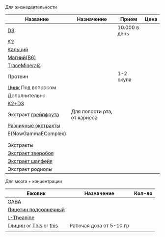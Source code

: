 

Для жизнедеятельности

| Название                                                                                                                                                                                                                                                                                                                                                                                                                                                                                                                                                                                                                                                                                                                                                                                                                                                                                      | Назначение                  | Прием         | Цена |
| --------------------------------------------------------------------------------------------------------------------------------------------------------------------------------------------------------------------------------------------------------------------------------------------------------------------------------------------------------------------------------------------------------------------------------------------------------------------------------------------------------------------------------------------------------------------------------------------------------------------------------------------------------------------------------------------------------------------------------------------------------------------------------------------------------------------------------------------------------------------------------------------- | --------------------------- | ------------- | ---- |
| [D3](https://www.ozon.ru/product/vitamin-d3-5000-me-kapsuly-dlya-zdorovya-i-immuniteta-180-sht-1617382526/?advert=AAsBzWWZlsxQm8TBadrkRWxadTyqjShUJY1MENjyhFbKHRwNfkIKXA-CKqRzHPu4bu2taM_LXvlhWuz8EbFjIF0qJ_pvphePvTAhulkeoP-CBZ_cyWuP3HxBVESz4_q-celfQ7KmxhGJeMUfEPkjKrDvTCOe_pVVhs49lduPeeo09KaiSzCLSg8HqVJqv9Lkmm0cYkWzyiet21e1NKYans8V77QeYsCr7WeK_8GT9dSUMWA-NC9Cp0mx1oH7EIDtiko-Ys6hmEkSGqoi9MX7MOElni9ee6Rl3sIHI3_prKSIorSuxr4kugVWaa0gieC5vZXrtIPvFAP_IHZPQCGSfJqU8Jjj-WTwjaje4GG6J3qZJunxynyptSsMfGnKrfWU2yoER-65Jz138mpKa4OBaSOlABmgmShub7seZH0IgtwUcYUAmuy18bAfSMkG9Qp2ERKn4As3sI-G69ZxT2z74f8yqu6a77kARGBRiBLHnUIGEQWFxmr7kRIbEjM3&avtc=1&avte=4&avts=1733952029&keywords=d3+%D0%B2%D0%B8%D1%82%D0%B0%D0%BC%D0%B8%D0%BD&reviewsVariantMode=2&tab=reviews)                                                                                                                         |                             | 10.000 в день |      |
| [K2](https://www.ozon.ru/product/vitamin-k2-mk-7-120-mkg-dlya-zubov-sustavov-serdtsa-120-kapsul-1358453062/?advert=AAsBKxmJSNAOwQcqb-U3wz3wlrqYvg69-m3Fxb_y_YjdDunpq_skdCSZ4K-L6tYEqhMKx9yGsZphsXeZ_5RT3TcMQ1E0uyc5q3U5vFFlyG1ltW-VC2J9TVna4lh7dPTiCO4hTVDccm0IfG3P6DnSJpYKEaSRN_gybiBOd_S7fVfLBlDW1RFXkrA6HoNeFNADgWo984hlIDvBz5vLM8TzX7b50jJc6agiYsO3PlCerme6GMu2aEhsEi89oX1GP4Qg_2Kkh_teQre8I1YBRSDVH5hLBH7Z6rYCqhrIzJTNGrdN5cRkMVZaHS20vevPjuu2ZgrQ66XcTnqapEhPSnqsRcayllGRINahrcOtv7-Za52eGVnXRvEbI89U35cmkKS6SATVhJqwFY-wIJBBh2mNUic6UxwhYW3OmFeZP1npEnjs6RmxrTViT820NWNbtiADmfOepBnO-InFQD6c4FiXt39p2lnZ0tRmziTNdkh42nD_KtaR4TSkXuLiDJqPmK4ElQ&avtc=1&avte=4&avts=1733953566&keywords=k2+%D0%B2%D0%B8%D1%82%D0%B0%D0%BC%D0%B8%D0%BD&tab=reviews)                                                                                                                                       |                             |               |      |
| [Кальций](https://www.ozon.ru/product/kaltsiya-tsitrat-naturalsupp-calcium-citrate-naturalsupp-kapsuly-po-890-mg-167643543/?advert=AAsB7gmBPLKtS0zvAs26R-D7tk7G0B97m6gzWbffhsOnX3V9dqAYGAkd6GcJUzZVXYDebT009EHiBrYAdZjXdC3mvyDmQg1zaNyrPZtaT_VtxNeXmPlsnQkwhBKsyqoWu_007ZM3_QYHKj1VhQwtmWe5IJ0FVeHRAvPTrHAuArKGs2GsLaoLuLLlHc9ty-pJ35G0PkGz55u4KQa4FfuBFFlqDpFMM4TtAQHMmT9utVeJ4FpHegEcACkenVFPJ5rd1jU8rXmIW-cPNu6ND_czr415NTVQQEjtRiooAum3vn4XtjPyecs8wDDE6Fgp798jZjoY0rapAxdBgQ2DnQmeJaQ9FIAAWWimeZ3wbn4TXEIbsCiu3WWbUe0P_zsh_QgMcmHvtQMs3XeeTE19jl-5JSVEgc_fXtOieXQuo1IVhlFJCTgDv7MucN9NEQtnGXWQaBdtNk5k8nhxYEqg1jDE0eZKgMWKHZjpApVZfL9m74PYidlGr0yUg0S9knpl&avtc=1&avte=4&avts=1733951997&keywords=%D0%BA%D0%B0%D0%BB%D1%8C%D1%86%D0%B8%D0%B9)                                                                                                                                            |                             |               |      |
| [Магний(B6)](https://www.ozon.ru/product/magniy-helat-100-mg-high-absorption-magnesium-doctor-s-best-120-tabletok-977489366/)                                                                                                                                                                                                                                                                                                                                                                                                                                                                                                                                                                                                                                                                                                                                                                 |                             |               |      |
| [TraceMinerals](https://www.ozon.ru/product/mineralnyy-kompleks-96-portsiy-v-forme-kapel-trace-minerals-237ml-1596681813/?asb2=aW2XwD-vO2Sl8IPCR0CFxIv7axkZ1blk0qy_YYGJqg7UTV4czdDC9mvjC1_OxvaHUlx6Ma1tjQE_alXqVwPjSA&from_sku=1596686886&oos_search=false)                                                                                                                                                                                                                                                                                                                                                                                                                                                                                                                                                                                                                                   |                             |               |      |
| Протеин                                                                                                                                                                                                                                                                                                                                                                                                                                                                                                                                                                                                                                                                                                                                                                                                                                                                                       |                             | 1-2 скупа     |      |
| [Цинк](https://www.ozon.ru/product/tsink-tsitrat-tsinka-mishido-60-kapsul-zinc-citrate-biocaps-vitaminy-dlya-vzroslyh-kompleks-dlya-706156574/?asb=dQF%252BQHb8DQUJXKCE5rSu2tJZNg%252FTLyGZ8%252F5m55Pi%252BJU%253D&asb2=cN5K38fbd-eCup45sxfk_qEojiJ6ImUbRfDIPZ_xwnVbg1bKhfElx0L9wXMiXwVfxCvn7MCGpLFv8zeBIwKwzw&avtc=1&avte=4&avts=1733955757&keywords=%D0%A6%D0%B8%D0%BD%D0%BA) Под вопросом                                                                                                                                                                                                                                                                                                                                                                                                                                                                                                 |                             |               |      |
| Дополнительно                                                                                                                                                                                                                                                                                                                                                                                                                                                                                                                                                                                                                                                                                                                                                                                                                                                                                 |                             |               |      |
| [K2+D3](https://www.ozon.ru/product/vitamin-d-d3-d3-5000-me-k2-100-mkg-mishido-120-kapsul-mk-7-vitamin-d-3-holekaltsiferol-kompleks-1403590581/?asb=95ueqrY4a2ysg6zOnCEupEjsW%252FuOftazoVn6o50bJe0%253D&asb2=lceNTrdLuQIzDYDE30A2E8jHHiiczEYUFS6oHWR1ARqOxILfNS54khkpq-sEQVZOEjp7SW-SFhvvRJdY4xr4Rg&avtc=1&avte=4&avts=1733952031&keywords=d3+%D0%B2%D0%B8%D1%82%D0%B0%D0%BC%D0%B8%D0%BD)                                                                                                                                                                                                                                                                                                                                                                                                                                                                                                    |                             |               |      |
| Экстракт [грейпфрута](https://www.ozon.ru/product/tsitrolayf-ekstrakt-kostochek-greypfruta-tsitrosept-50-ml-dlya-profilaktiki-i-lechenie-154527442/?advert=AAsB4y91vgb_ydDyMn_FTv5MasCdu6FK-_omBqTuILCAwH6rmU-grkDmE7ZKnsUqe7UrRUfvmcWu8XuAOsKH_pacJRH1iLkqNivWpE9l0K86oFCsNneAKJL8jwdnq1RrUNiPMj4bAbSV7oBgj0yGsDUlleFvPRmjPe3fWaYuOQBxWJuO13utMiy0pI9gWBKAPOw83fJCSi_1MEVIlk-mQkp2JFfocatLnkFHdBpzuratNlQyNfaAS_hcDsnXWex3wpmXxXnWR2hgeu_ZjkDvYbRCKnKbZuVeBZcxXjcO1kozyIDnVRkSYMO89yEPhSyXnowkD-U5f8pb8cF3spDwCjsyqG2am7Pylw4QoBF1kLiAlJG2iDCs9kiyqZlbEqXuD-2VjPFLqQBPGrVh0hR0CWc-9-WlW4iBxV7WpNQZMgrPtT3kchgRehozIy2pgeDJpyLTxwcTINPf9EEYsn-fI9gLvsRloszqmwloZYzruzQbEmdPSm6LTdyDJUY&avtc=1&avte=4&avts=1733954687&keywords=%D1%8D%D0%BA%D1%81%D1%82%D1%80%D0%B0%D0%BA%D1%82+%D0%BA%D0%BE%D1%81%D1%82%D0%BE%D1%87%D0%BA%D0%B8+%D0%B3%D1%80%D0%B5%D0%B9%D0%BF%D1%84%D1%80%D1%83%D1%82%D0%B0) | Для полости рта, от кариеса |               |      |
| [Различные экстракты](https://www.ozon.ru/product/so2-ekstrakt-romashki-30gr-618331675/?asb2=-XtAMnJOhBpJOPHKju1Cz7-e_S8BBRhq1mQLweSilBxmXJQ1nlcAnxdU6ur4pNh7neSRCk_dcIJIPf3070W6Ow&from_sku=618331675&oos_search=false&reviewsVariantMode=2)                                                                                                                                                                                                                                                                                                                                                                                                                                                                                                                                                                                                                                                 |                             |               |      |
| E(NowGammaEComplex)                                                                                                                                                                                                                                                                                                                                                                                                                                                                                                                                                                                                                                                                                                                                                                                                                                                                           |                             |               |      |
|                                                                                                                                                                                                                                                                                                                                                                                                                                                                                                                                                                                                                                                                                                                                                                                                                                                                                               |                             |               |      |
|                                                                                                                                                                                                                                                                                                                                                                                                                                                                                                                                                                                                                                                                                                                                                                                                                                                                                               |                             |               |      |
| Экстракты                                                                                                                                                                                                                                                                                                                                                                                                                                                                                                                                                                                                                                                                                                                                                                                                                                                                                     |                             |               |      |
| [Экстракт зверобоя](https://www.ozon.ru/product/so2-ekstrakt-zveroboya-30-gr-820037038/?asb2=-XtAMnJOhBpJOPHKju1Cz7-e_S8BBRhq1mQLweSilBxmXJQ1nlcAnxdU6ur4pNh7neSRCk_dcIJIPf3070W6Ow&from_sku=618331675&oos_search=false)                                                                                                                                                                                                                                                                                                                                                                                                                                                                                                                                                                                                                                                                      |                             |               |      |
| [Экстракт шалфейя](https://www.ozon.ru/product/so2-ekstrakt-shalfeya-30gr-618344589/?asb2=-XtAMnJOhBpJOPHKju1Cz7-e_S8BBRhq1mQLweSilBxmXJQ1nlcAnxdU6ur4pNh7neSRCk_dcIJIPf3070W6Ow&from_sku=618331675&oos_search=false)                                                                                                                                                                                                                                                                                                                                                                                                                                                                                                                                                                                                                                                                         |                             |               |      |
| Экстракт родиолы                                                                                                                                                                                                                                                                                                                                                                                                                                                                                                                                                                                                                                                                                                                                                                                                                                                                              |                             |               |      |

Для мозга + концентрации

| Ежовик                                                                                                                                                                                                                                                                                                                                                                                                                                                                                                                                                                                                                                                                                                                                                                                                                                                                                                                                                                                                                                                                                                                                                  | Назначение              | Кол-во |
| ------------------------------------------------------------------------------------------------------------------------------------------------------------------------------------------------------------------------------------------------------------------------------------------------------------------------------------------------------------------------------------------------------------------------------------------------------------------------------------------------------------------------------------------------------------------------------------------------------------------------------------------------------------------------------------------------------------------------------------------------------------------------------------------------------------------------------------------------------------------------------------------------------------------------------------------------------------------------------------------------------------------------------------------------------------------------------------------------------------------------------------------------------- | ----------------------- | ------ |
| [GABA](https://www.ozon.ru/product/gaba-gaba-s-vitaminom-b6-500-mg-100-kapsul-uspokaivaet-nervnuyu-sistemu-1589953992/)                                                                                                                                                                                                                                                                                                                                                                                                                                                                                                                                                                                                                                                                                                                                                                                                                                                                                                                                                                                                                                 |                         |        |
| [Лицетин подсолнечный](https://www.ozon.ru/product/letsitin-podsolnechnika-podsolnechnyy-2000-mg-150-kapsul-bad-sunflower-lecithin-mishido-vitaminy-709315187/)                                                                                                                                                                                                                                                                                                                                                                                                                                                                                                                                                                                                                                                                                                                                                                                                                                                                                                                                                                                         |                         |        |
| [L-Theanine](https://www.ozon.ru/product/teanin-200-mg-l-teanin-dlya-kontsentratsii-uluchsheniya-pamyati-uspokoitelnoe-dlya-vzroslyh-336838407/)                                                                                                                                                                                                                                                                                                                                                                                                                                                                                                                                                                                                                                                                                                                                                                                                                                                                                                                                                                                                        |                         |        |
| [Глицин](https://www.ozon.ru/product/glitsin-proglitsin-bady-vitaminy-dlya-mozga-nervnoy-sistemy-i-horoshego-sna-800-mg-90-kapsul-256499007/?advert=AAsBT7DLJ8s_4TgFU7rExBg-Y8WahYtPwUEuDPJ8Oiuk0bq8h-LmTOurjAFE-ap16AVSEcF8SehBnRb0VYncACaqqB0TacS8_JTuH_3zOmf_GE0ZWTm7SDwJWuBQbOvmfjG2Ct1qbMCT3ycysQmpcTIOhoMfC9YFjEwaW2BLbPlxYFR8v_WJqcBcy1DpN_9YyMkAoxnxj-7orG1nw_AjMHbP97hEPyhib2hLdug53GPRZ9AfcGKiBk1Eeqsahxj8aXf0mvBvv1FxlrE0zihJsGQjSRhjrlV_k-NktktdqjBbU0-QGnxX0Q3YSGJ2C5h7UO2-qrytmVu2YaeZCo5mJV_l8nwEFrZ7-oUuZoNS0UvPPhek6Ia3l2q3qFc-hFRGcDgL0tzoZqTosQCtzdrSpin-mHl7VTXY_yTfI0DFA7qintckO9fKFjjlvr2taeE9ICcPF5IUJS5vdkuq8XTzTySyGNEqee5jIdftLxlRczNZqRyAhjglLGycww&avtc=1&avte=4&avts=1733953835&keywords=%D0%B3%D0%BB%D0%B8%D1%86%D0%B8%D0%BD) or [This](https://www.ozon.ru/product/glitsin-mishido-glycine-1000-mg-60-kapsul-aminokisloty-dlya-mozga-i-pamyati-1576110092/?asb=%252B97J4i6BCIORajRZpgonLRtIGMXQX%252BBKGioZ37yacFA%253D&asb2=k_v2_9YGlqolxZG6aodfezwgfQMXBIraoEg_lneuhWzu9K7Tzz-Pw1gdsp2N9zWGQJvtJIpk5sQqXWBQKMVthA&avtc=1&avte=4&avts=1733954188&keywords=%D0%B3%D0%BB%D0%B8%D1%86%D0%B8%D0%BD&tab=reviews) or [this]() | Рабочая доза от 5-10 гр |        |
|                                                                                                                                                                                                                                                                                                                                                                                                                                                                                                                                                                                                                                                                                                                                                                                                                                                                                                                                                                                                                                                                                                                                                         |                         |        |
